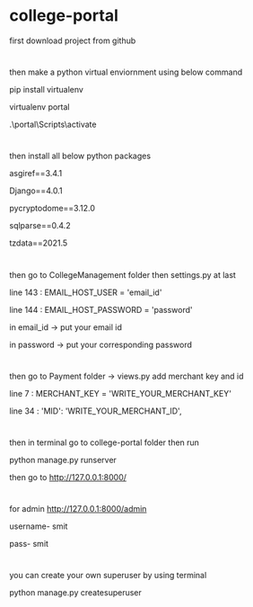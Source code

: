 # college-portal

first download project from github

#
then make a python virtual enviornment using below command

pip install virtualenv

virtualenv portal

.\portal\Scripts\activate
#
then install all below python packages

asgiref==3.4.1

Django==4.0.1

pycryptodome==3.12.0

sqlparse==0.4.2

tzdata==2021.5

#
then go to CollegeManagement folder then settings.py 
at last

line 143 : EMAIL_HOST_USER = 'email_id'

line 144 : EMAIL_HOST_PASSWORD = 'password'

in email_id -> put your email id

in password -> put your corresponding password

#
then go to Payment folder -> views.py add merchant key and id

line 7  : MERCHANT_KEY = 'WRITE_YOUR_MERCHANT_KEY'

line 34 : 'MID': 'WRITE_YOUR_MERCHANT_ID',

#
then in terminal go to college-portal folder
then run

python manage.py runserver

then go to
http://127.0.0.1:8000/

#
for admin 
http://127.0.0.1:8000/admin

username- smit 

pass- smit

#
you can create your own superuser by using terminal

python manage.py createsuperuser
